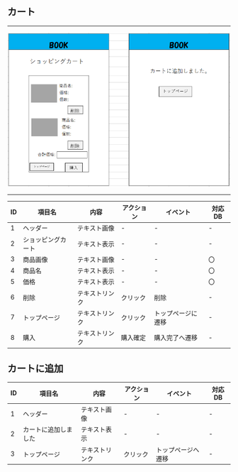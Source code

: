 ## カート
*****
<img src="img/ka-to.png" width="1000">

*****

|ID|項目名|内容|アクション|イベント|対応DB|
|--|----|---|---------|--------|-----|
|1|ヘッダー|テキスト画像|-|-|-|
|2|ショッピングカート|テキスト表示|-|-|-|
|3|商品画像|テキスト画像|-|-|〇|
|4|商品名|テキスト表示|-|-|〇|
|5|価格|テキスト表示|-|-|〇|
|6|削除|テキストリンク|クリック|削除|-|
|7|トップページ|テキストリンク|クリック|トップページに遷移|-|
|8|購入|テキストリンク|購入確定|購入完了へ遷移|-|

## カートに追加
|ID|項目名|内容|アクション|イベント|対応DB|
|--|----|---|---------|--------|-----|
|1|ヘッダー|テキスト画像|-|-|-|
|2|カートに追加しました|テキスト表示|-|-|-|
|3|トップページ|テキストリンク|クリック|トップページへ遷移|-|
